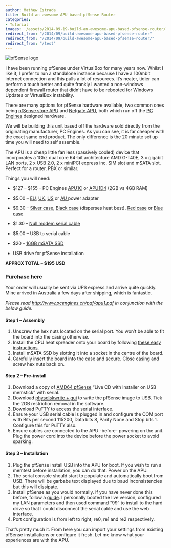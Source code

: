 ```yaml
---
author: Mathew Estrada
title: Build an awesome APU based pfSense Router
categories:
- Tutorial
images:  /assets/2014-09-19-build-an-awesome-apu-based-pfsense-router/
redirect_from: "/2014/09/build-awesome-apu-based-pfsense-router"
redirect_from: "/2014/09/build-awesome-apu-based-pfsense-router/"
redirect_from: "/test"
---
```

![pfSense logo]({{page.images}}pfsense.png)

I have been running pfSense under VirtualBox for many years now. Whilst I like it, I prefer to run a standalone instance because I have a 100mbit internet connection and this pulls a lot of resources. It’s neater, tidier can perform a touch better and quite frankly I wanted a non-windows dependent firewall router that didn’t have to be rebooted for Windows Updates or VirtualBox instability.

There are many options for pfSense hardware available, two common ones being [pfSense store APU](http://store.pfsense.org/VK-T40E/) and [Netgate APU](http://store.netgate.com/APU4.aspx), both which run off the [PC Engines](http://www.pcengines.ch/apu.htm) designed hardware.

We will be building this unit based off the hardware sold directly from the originating manufacturer, PC Engines. As you can see, it is far cheaper with the exact same end product. The only difference is the 20 minute set up time you will need to self assemble.

The APU is a cheap little fan less (passively cooled) device that incorporates a 1Ghz dual core 64-bit architecture AMD G-T40E, 3 x gigabit LAN ports, 2 x USB 2.0, 2 x miniPCI express inc. SIM slot and mSATA slot. Perfect for a router, PBX or similar.

Things you will need:

<!--more-->

- \$127 – \$155 – PC Engines [APU1C](http://www.pcengines.ch/apu1c.htm) or [APU1D4](http://www.pcengines.ch/apu1c4.htm) (2GB vs 4GB RAM)

- \$5.00 – [EU](http://www.pcengines.ch/ac12veur2.htm),  [UK](http://www.pcengines.ch/ac12vuk.htm), [US](http://www.pcengines.ch/ac12vus.htm) or [AU ](http://www.jaycar.com.au/productView.asp?ID=MP3490)power adapter

- \$9.30 – [Silver case](http://www.pcengines.ch/case1d2u.htm), [Black case](http://www.pcengines.ch/case1d2blku.htm) (disperses heat best), [Red case](http://www.pcengines.ch/case1d2redu.htm) or [Blue case](http://www.pcengines.ch/case1d2bluu.htm)

- \$1.30 – [Null modem serial cable](http://www.pcengines.ch/db9cab1.htm)

- \$5.00 – USB to serial cable

- \$20 – [16GB mSATA SSD](http://www.pcengines.ch/msata16d.htm)

- USB drive for pfSense installation




**APPROX TOTAL – $195 USD**

### [Purchase here](http://www.pcengines.ch/order1.php?c=4)

 

Your order will usually be sent via UPS express and arrive quite quickly. Mine arrived in Australia a few days after shipping, which is fantastic.

*Please read http://www.pcengines.ch/pdf/apu1.pdf in conjunction with the below guide.*

#### Step 1 – Assembly

1. Unscrew the hex nuts located on the serial port. You won’t be able to fit the board into the casing otherwise.
2. Install the CPU heat spreader onto your board by following [these easy instructions](http://pcengines.ch/apucool.htm).
3. Install mSATA SSD by slotting it into a socket in the centre of the board.
4. Carefully insert the board into the case and secure. Close casing and screw hex nuts back on.



#### Step 2 – Pre-install

1. Download a copy of [AMD64 pfSense](https://www.pfsense.org/download/mirror.php?section=downloads) “Live CD with Installer on USB memstick” with serial.
2. Download [physdiskwrite + gui](http://m0n0.ch/wall/physdiskwrite.php) to write the pfSense image to USB. Tick the 2GB restriction removal in the software.
3. Download [PuTTY](http://the.earth.li/~sgtatham/putty/latest/x86/putty.exe) to access the serial interface.
4. Ensure your USB serial cable is plugged in and configure the COM port with Bits per second 115200, Data bits 8, Parity None and Stop bits 1. Configure this for PuTTY also.
5. Ensure cables are connected to the APU -before- powering on the unit. Plug the power cord into the device before the power socket to avoid sparking.



#### Step 3 – Installation

1. Plug the pfSense install USB into the APU for boot. If you wish to run a memtest before installation, you can do that. Power on the APU.
2. The serial console should start to populate and automatically boot from USB. There will be garbabe text displayed due to baud inconsistencies but this will dissipate.
3. Install pfSense as you would normally. If you have never done this before, follow a [guide](https://doc.pfsense.org/index.php/Installing_pfSense). I personally booted the live version, configured my LAN parameters and then used command “99” to install to the hard drive so that I could disconnect the serial cable and use the web interface.
4. Port configuration is from left to right; re0, re1 and re2 respectively.




That’s pretty much it. From here you can import your settings from existing pfSense installations or configure it fresh. Let me know what your experiences are with the APU.